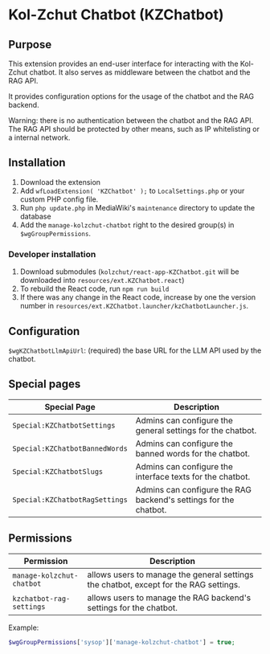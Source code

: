 # Kol-Zchut Chatbot (KZChatbot)

## Purpose

This extension provides an end-user interface for interacting with the Kol-Zchut chatbot.
It also serves as middleware between the chatbot and the RAG API.

It provides configuration options for the usage of the chatbot and the RAG backend.

Warning: there is no authentication between the chatbot and the RAG API. The RAG API should be protected by other means,
such as IP whitelisting or a internal network.

## Installation

1. Download the extension
2. Add `wfLoadExtension( 'KZChatbot' );` to `LocalSettings.php` or your custom PHP config file.
3. Run `php update.php` in MediaWiki's `maintenance` directory to update the database
4. Add the `manage-kolzchut-chatbot` right to the desired group(s) in `$wgGroupPermissions`.

### Developer installation
1. Download submodules (`kolzchut/react-app-KZChatbot.git` will be downloaded into `resources/ext.KZChatbot.react`)
2. To rebuild the React code, run `npm run build`
3. If there was any change in the React code, increase by one the version number in
   `resources/ext.KZChatbot.launcher/kzChatbotLauncher.js`.


## Configuration
`$wgKZChatbotLlmApiUrl`: (required) the base URL for the LLM API used by the chatbot.

## Special pages
| Special Page                   | Description                                                      |
|--------------------------------|------------------------------------------------------------------|
| `Special:KZChatbotSettings`    | Admins can configure the general settings for the chatbot.       |
| `Special:KZChatbotBannedWords` | Admins can configure the banned words for the chatbot.           |
| `Special:KZChatbotSlugs`       | Admins can configure the interface texts for the chatbot.        |
| `Special:KZChatbotRagSettings` | Admins can configure the RAG backend's settings for the chatbot. |

## Permissions
| Permission                | Description                                                                           |
|---------------------------|---------------------------------------------------------------------------------------|
| `manage-kolzchut-chatbot` | allows users to manage the general settings the chatbot, except for the RAG settings. |
| `kzchatbot-rag-settings`  | allows users to manage the RAG backend's settings for the chatbot.                    |

Example:
```php
$wgGroupPermissions['sysop']['manage-kolzchut-chatbot'] = true;
```
